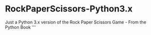 # RockPaperScissors-Python3.x
Just a Python 3.x version of the Rock Paper Scissors Game - From the Python Book '''

